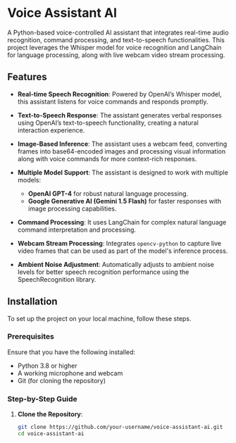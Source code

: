 # Voice Assistant AI

A Python-based voice-controlled AI assistant that integrates real-time audio recognition, command processing, and text-to-speech functionalities. This project leverages the Whisper model for voice recognition and LangChain for language processing, along with live webcam video stream processing.

## Features

- **Real-time Speech Recognition**: Powered by OpenAI’s Whisper model, this assistant listens for voice commands and responds promptly.
  
- **Text-to-Speech Response**: The assistant generates verbal responses using OpenAI’s text-to-speech functionality, creating a natural interaction experience.
  
- **Image-Based Inference**: The assistant uses a webcam feed, converting frames into base64-encoded images and processing visual information along with voice commands for more context-rich responses.
  
- **Multiple Model Support**: The assistant is designed to work with multiple models:
  - **OpenAI GPT-4** for robust natural language processing.
  - **Google Generative AI (Gemini 1.5 Flash)** for faster responses with image processing capabilities.
  
- **Command Processing**: It uses LangChain for complex natural language command interpretation and processing.

- **Webcam Stream Processing**: Integrates `opencv-python` to capture live video frames that can be used as part of the model's inference process.

- **Ambient Noise Adjustment**: Automatically adjusts to ambient noise levels for better speech recognition performance using the SpeechRecognition library.

## Installation

To set up the project on your local machine, follow these steps.

### Prerequisites

Ensure that you have the following installed:
- Python 3.8 or higher
- A working microphone and webcam
- Git (for cloning the repository)

### Step-by-Step Guide

1. **Clone the Repository**:

   ```bash
   git clone https://github.com/your-username/voice-assistant-ai.git
   cd voice-assistant-ai
